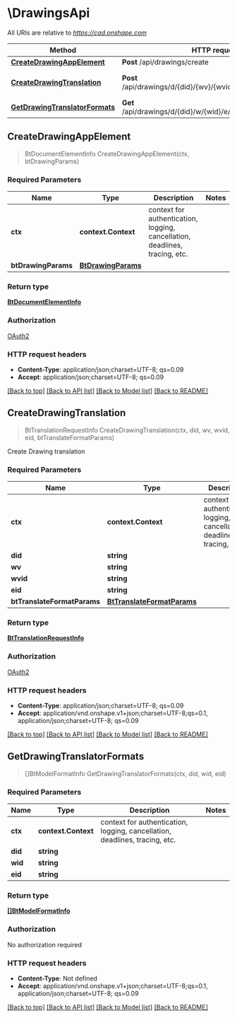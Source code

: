 # \DrawingsApi

All URIs are relative to *https://cad.onshape.com*

Method | HTTP request | Description
------------- | ------------- | -------------
[**CreateDrawingAppElement**](DrawingsApi.md#CreateDrawingAppElement) | **Post** /api/drawings/create | 
[**CreateDrawingTranslation**](DrawingsApi.md#CreateDrawingTranslation) | **Post** /api/drawings/d/{did}/{wv}/{wvid}/e/{eid}/translations | Create Drawing translation
[**GetDrawingTranslatorFormats**](DrawingsApi.md#GetDrawingTranslatorFormats) | **Get** /api/drawings/d/{did}/w/{wid}/e/{eid}/translationformats | 



## CreateDrawingAppElement

> BtDocumentElementInfo CreateDrawingAppElement(ctx, btDrawingParams)



### Required Parameters


Name | Type | Description  | Notes
------------- | ------------- | ------------- | -------------
**ctx** | **context.Context** | context for authentication, logging, cancellation, deadlines, tracing, etc.
**btDrawingParams** | [**BtDrawingParams**](BtDrawingParams.md)|  | 

### Return type

[**BtDocumentElementInfo**](BTDocumentElementInfo.md)

### Authorization

[OAuth2](../README.md#OAuth2)

### HTTP request headers

- **Content-Type**: application/json;charset=UTF-8; qs=0.09
- **Accept**: application/json;charset=UTF-8; qs=0.09

[[Back to top]](#) [[Back to API list]](../README.md#documentation-for-api-endpoints)
[[Back to Model list]](../README.md#documentation-for-models)
[[Back to README]](../README.md)


## CreateDrawingTranslation

> BtTranslationRequestInfo CreateDrawingTranslation(ctx, did, wv, wvid, eid, btTranslateFormatParams)

Create Drawing translation

### Required Parameters


Name | Type | Description  | Notes
------------- | ------------- | ------------- | -------------
**ctx** | **context.Context** | context for authentication, logging, cancellation, deadlines, tracing, etc.
**did** | **string**|  | 
**wv** | **string**|  | 
**wvid** | **string**|  | 
**eid** | **string**|  | 
**btTranslateFormatParams** | [**BtTranslateFormatParams**](BtTranslateFormatParams.md)|  | 

### Return type

[**BtTranslationRequestInfo**](BTTranslationRequestInfo.md)

### Authorization

[OAuth2](../README.md#OAuth2)

### HTTP request headers

- **Content-Type**: application/json;charset=UTF-8; qs=0.09
- **Accept**: application/vnd.onshape.v1+json;charset=UTF-8;qs=0.1, application/json;charset=UTF-8; qs=0.09

[[Back to top]](#) [[Back to API list]](../README.md#documentation-for-api-endpoints)
[[Back to Model list]](../README.md#documentation-for-models)
[[Back to README]](../README.md)


## GetDrawingTranslatorFormats

> []BtModelFormatInfo GetDrawingTranslatorFormats(ctx, did, wid, eid)



### Required Parameters


Name | Type | Description  | Notes
------------- | ------------- | ------------- | -------------
**ctx** | **context.Context** | context for authentication, logging, cancellation, deadlines, tracing, etc.
**did** | **string**|  | 
**wid** | **string**|  | 
**eid** | **string**|  | 

### Return type

[**[]BtModelFormatInfo**](BTModelFormatInfo.md)

### Authorization

No authorization required

### HTTP request headers

- **Content-Type**: Not defined
- **Accept**: application/vnd.onshape.v1+json;charset=UTF-8;qs=0.1, application/json;charset=UTF-8; qs=0.09

[[Back to top]](#) [[Back to API list]](../README.md#documentation-for-api-endpoints)
[[Back to Model list]](../README.md#documentation-for-models)
[[Back to README]](../README.md)

